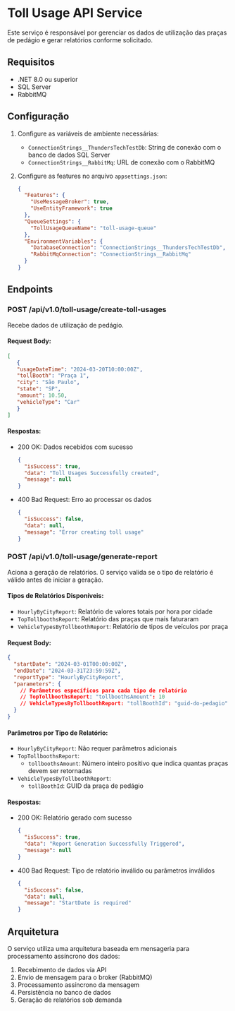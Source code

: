 # Toll Usage API Service

Este serviço é responsável por gerenciar os dados de utilização das praças de pedágio e gerar relatórios conforme solicitado.

## Requisitos

- .NET 8.0 ou superior
- SQL Server
- RabbitMQ

## Configuração

1. Configure as variáveis de ambiente necessárias:
   - `ConnectionStrings__ThundersTechTestDb`: String de conexão com o banco de dados SQL Server
   - `ConnectionStrings__RabbitMq`: URL de conexão com o RabbitMQ

2. Configure as features no arquivo `appsettings.json`:
   ```json
   {
     "Features": {
       "UseMessageBroker": true,
       "UseEntityFramework": true
     },
     "QueueSettings": {
       "TollUsageQueueName": "toll-usage-queue"
     },
     "EnvironmentVariables": {
       "DatabaseConnection": "ConnectionStrings__ThundersTechTestDb",
       "RabbitMqConnection": "ConnectionStrings__RabbitMq"
     }
   }
   ```

## Endpoints

### POST /api/v1.0/toll-usage/create-toll-usages
Recebe dados de utilização de pedágio.

#### Request Body:
```json
[
   {
   "usageDateTime": "2024-03-20T10:00:00Z",
   "tollBooth": "Praça 1",
   "city": "São Paulo",
   "state": "SP",
   "amount": 10.50,
   "vehicleType": "Car"
   }
]
```

#### Respostas:
- 200 OK: Dados recebidos com sucesso
  ```json
  {
    "isSuccess": true,
    "data": "Toll Usages Successfully created",
    "message": null
  }
  ```
- 400 Bad Request: Erro ao processar os dados
  ```json
  {
    "isSuccess": false,
    "data": null,
    "message": "Error creating toll usage"
  }
  ```

### POST /api/v1.0/toll-usage/generate-report
Aciona a geração de relatórios. O serviço valida se o tipo de relatório é válido antes de iniciar a geração.

#### Tipos de Relatórios Disponíveis:
- `HourlyByCityReport`: Relatório de valores totais por hora por cidade
- `TopTollboothsReport`: Relatório das praças que mais faturaram
- `VehicleTypesByTollboothReport`: Relatório de tipos de veículos por praça

#### Request Body:
```json
{
  "startDate": "2024-03-01T00:00:00Z",
  "endDate": "2024-03-31T23:59:59Z",
  "reportType": "HourlyByCityReport",
  "parameters": {
    // Parâmetros específicos para cada tipo de relatório
    // TopTollboothsReport: "tollboothsAmount": 10
    // VehicleTypesByTollboothReport: "tollBoothId": "guid-do-pedagio"
  }
}
```

#### Parâmetros por Tipo de Relatório:
- `HourlyByCityReport`: Não requer parâmetros adicionais
- `TopTollboothsReport`: 
  - `tollboothsAmount`: Número inteiro positivo que indica quantas praças devem ser retornadas
- `VehicleTypesByTollboothReport`:
  - `tollBoothId`: GUID da praça de pedágio

#### Respostas:
- 200 OK: Relatório gerado com sucesso
  ```json
  {
    "isSuccess": true,
    "data": "Report Generation Successfully Triggered",
    "message": null
  }
  ```
- 400 Bad Request: Tipo de relatório inválido ou parâmetros inválidos
  ```json
  {
    "isSuccess": false,
    "data": null,
    "message": "StartDate is required"
  }
  ```
## Arquitetura

O serviço utiliza uma arquitetura baseada em mensageria para processamento assíncrono dos dados:

1. Recebimento de dados via API
2. Envio de mensagem para o broker (RabbitMQ)
3. Processamento assíncrono da mensagem
4. Persistência no banco de dados
5. Geração de relatórios sob demanda

